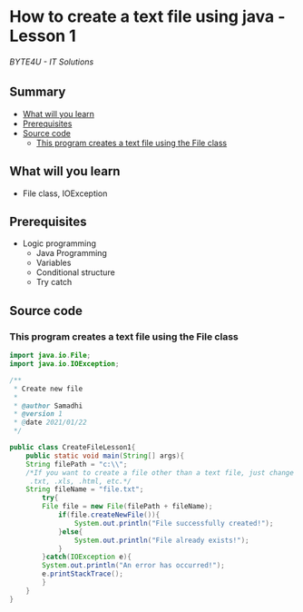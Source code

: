 # How to create a text file using java - Lesson 1
###### BYTE4U - IT Solutions

## Summary
- [What will you learn](#What-will-you-learn)
- [Prerequisites](#Prerequisites)
- [Source code](#source-code)
  - [This program creates a text file using the File class](#This-program-creates-a-text-file-using-the-File-class)
  
## What will you learn
- File class, IOException

## Prerequisites

- Logic programming
  - Java Programming
  - Variables
  - Conditional structure
  - Try catch

## Source code

### This program creates a text file using the File class

```java
import java.io.File;
import java.io.IOException;

/**
 * Create new file
 *
 * @author Samadhi
 * @version 1
 * @date 2021/01/22 
 */

public class CreateFileLesson1{
	public static void main(String[] args){
	String filePath = "c:\\";
	/*If you want to create a file other than a text file, just change the extension:
	 .txt, .xls, .html, etc.*/
	String fileName = "file.txt";
		try{
		File file = new File(filePath + fileName);
			if(file.createNewFile()){
				System.out.println("File successfully created!");
			}else{
				System.out.println("File already exists!");
			}
		}catch(IOException e){
		System.out.println("An error has occurred!");
		e.printStackTrace();
		}
	}
}
```
